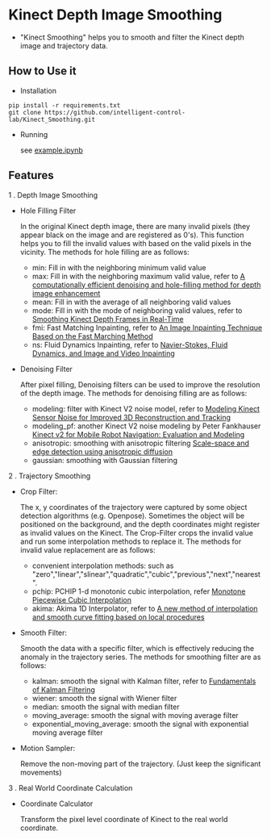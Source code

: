 # Kinect Depth Image Smoothing
- "Kinect Smoothing" helps you to smooth and filter the Kinect depth image and trajectory data.

## How to Use it 
* Installation
```
pip install -r requirements.txt
git clone https://github.com/intelligent-control-lab/Kinect_Smoothing.git
```
* Running

  see [example.ipynb](example.ipynb) 

## Features

1 . Depth Image Smoothing
* Hole Filling Filter

  In the original Kinect depth image, there are many invalid pixels (they appear black on the image and are registered as 0's). This function helps you to fill the invalid values with based on the valid pixels in the vicinity. The methods for hole filling are as follows:
  * min: Fill in with the neighboring minimum valid value
  * max: Fill in with the neighboring maximum valid value, refer to [A computationally efficient denoising and hole-filling method for depth image enhancement](https://webpages.uncc.edu/cchen62/SPIE2016.pdf)
  * mean: Fill in with the average of all neighboring valid values
  * mode: Fill in with the mode of neighboring valid values, refer to [Smoothing Kinect Depth Frames in Real-Time](https://www.codeproject.com/Articles/317974/KinectDepthSmoothing)
  * fmi: Fast Matching Inpainting, refer to  [An Image Inpainting Technique Based on the Fast Marching Method](https://www.rug.nl/research/portal/files/14404904/2004JGraphToolsTelea.pdf) 
  * ns: Fluid Dynamics Inpainting, refer to  [Navier-Stokes, Fluid Dynamics, and Image and Video Inpainting](https://conservancy.umn.edu/bitstream/handle/11299/3607/1772.pdf?sequence=1)

* Denoising Filter

  After pixel filling, Denoising filters can be used to improve the resolution of the depth image. The methods for denoising filling are as follows:
  * modeling: filter with Kinect V2 noise model, refer to [Modeling Kinect Sensor Noise for Improved 3D Reconstruction and Tracking](http://users.cecs.anu.edu.au/~nguyen/papers/conferences/Nguyen2012-ModelingKinectSensorNoise.pdf)
  * modeling_pf: another Kinect V2 noise modeling by Peter Fankhauser [Kinect v2 for Mobile Robot Navigation: Evaluation and Modeling](https://www.research-collection.ethz.ch/bitstream/handle/20.500.11850/104272/1/eth-48073-01.pdf)
  * anisotropic: smoothing with anisotropic filtering [Scale-space and edge detection using anisotropic diffusion](https://authors.library.caltech.edu/6498/1/PERieeetpami90.pdf)
  * gaussian: smoothing with Gaussian filtering

2 . Trajectory Smoothing
* Crop Filter:

  The x, y coordinates of the trajectory were captured by some object detection algorithms (e.g. Openpose). Sometimes the object will be positioned on the background,  and the depth coordinates might register as invalid values on the Kinect. The Crop-Filter crops the invalid value and run some interpolation methods to replace it. The methods for invalid value replacement are as follows:
  * convenient interpolation methods: such as "zero","linear","slinear","quadratic","cubic","previous","next","nearest".
  * pchip: PCHIP 1-d monotonic cubic interpolation, refer [Monotone Piecewise Cubic Interpolation](https://epubs.siam.org/doi/pdf/10.1137/0717021?casa_token=IcEKTOT2mfgAAAAA:Ymwhtl0E5xdPakjEyhIuTAS5R5MQKUu3JrdLeo1Lu0qU8IMtDoX99RGwU2Ll4saxj68nVpLaVLQ)
  * akima: Akima 1D Interpolator, refer to [A new method of interpolation and smooth curve fitting based on local procedures](http://200.17.213.49/lib/exe/fetch.php/wiki:internas:biblioteca:akima.pdf)

* Smooth Filter:

  Smooth the data with a specific filter, which is effectively reducing the anomaly in the trajectory series. 
  The methods for smoothing filter are as follows:
   * kalman: smooth the signal with Kalman filter, refer to [Fundamentals of Kalman Filtering](http://iaac.technion.ac.il/workshops/2010/KFhandouts/LectKF1.pdf)
   * wiener: smooth the signal with Wiener filter
   * median:  smooth the signal with median filter
   * moving_average:  smooth the signal with moving average filter
   * exponential_moving_average:  smooth the signal with exponential moving average filter

* Motion Sampler:

  Remove the non-moving part of the trajectory. (Just keep the significant movements)

3 . Real World Coordinate Calculation
* Coordinate Calculator

  Transform the pixel level coordinate of Kinect to the real world coordinate. 
  		
